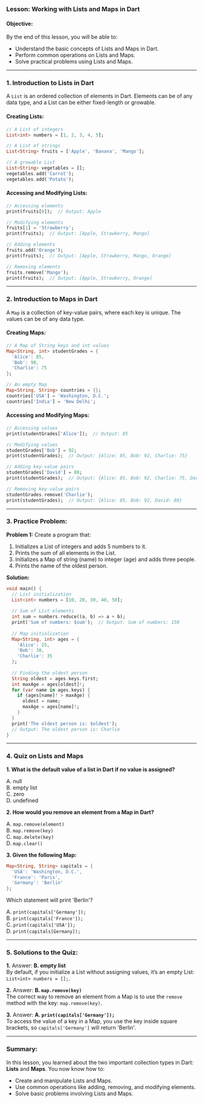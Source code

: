 

### Lesson: Working with Lists and Maps in Dart

#### Objective:
By the end of this lesson, you will be able to:
- Understand the basic concepts of Lists and Maps in Dart.
- Perform common operations on Lists and Maps.
- Solve practical problems using Lists and Maps.
  
---

### 1. **Introduction to Lists in Dart**
A `List` is an ordered collection of elements in Dart. Elements can be of any data type, and a List can be either fixed-length or growable.

#### Creating Lists:
```dart
// A List of integers
List<int> numbers = [1, 2, 3, 4, 5];

// A List of strings
List<String> fruits = ['Apple', 'Banana', 'Mango'];

// A growable List
List<String> vegetables = [];
vegetables.add('Carrot');
vegetables.add('Potato');
```

#### Accessing and Modifying Lists:
```dart
// Accessing elements
print(fruits[0]);  // Output: Apple

// Modifying elements
fruits[1] = 'Strawberry';
print(fruits);  // Output: [Apple, Strawberry, Mango]

// Adding elements
fruits.add('Orange');
print(fruits);  // Output: [Apple, Strawberry, Mango, Orange]

// Removing elements
fruits.remove('Mango');
print(fruits);  // Output: [Apple, Strawberry, Orange]
```

---

### 2. **Introduction to Maps in Dart**
A `Map` is a collection of key-value pairs, where each key is unique. The values can be of any data type.

#### Creating Maps:
```dart
// A Map of String keys and int values
Map<String, int> studentGrades = {
  'Alice': 85,
  'Bob': 90,
  'Charlie': 75
};

// An empty Map
Map<String, String> countries = {};
countries['USA'] = 'Washington, D.C.';
countries['India'] = 'New Delhi';
```

#### Accessing and Modifying Maps:
```dart
// Accessing values
print(studentGrades['Alice']);  // Output: 85

// Modifying values
studentGrades['Bob'] = 92;
print(studentGrades);  // Output: {Alice: 85, Bob: 92, Charlie: 75}

// Adding key-value pairs
studentGrades['David'] = 88;
print(studentGrades);  // Output: {Alice: 85, Bob: 92, Charlie: 75, David: 88}

// Removing key-value pairs
studentGrades.remove('Charlie');
print(studentGrades);  // Output: {Alice: 85, Bob: 92, David: 88}
```

---

### 3. **Practice Problem:**
**Problem 1:**
Create a program that:
1. Initializes a List of integers and adds 5 numbers to it.
2. Prints the sum of all elements in the List.
3. Initializes a Map of string (name) to integer (age) and adds three people.
4. Prints the name of the oldest person.

**Solution:**
```dart
void main() {
  // List initialization
  List<int> numbers = [10, 20, 30, 40, 50];
  
  // Sum of List elements
  int sum = numbers.reduce((a, b) => a + b);
  print('Sum of numbers: $sum');  // Output: Sum of numbers: 150
  
  // Map initialization
  Map<String, int> ages = {
    'Alice': 25,
    'Bob': 30,
    'Charlie': 35
  };
  
  // Finding the oldest person
  String oldest = ages.keys.first;
  int maxAge = ages[oldest]!;
  for (var name in ages.keys) {
    if (ages[name]! > maxAge) {
      oldest = name;
      maxAge = ages[name]!;
    }
  }
  print('The oldest person is: $oldest');
  // Output: The oldest person is: Charlie
}
```

---

### 4. **Quiz on Lists and Maps**

**1. What is the default value of a list in Dart if no value is assigned?**

A. null  
B. empty list  
C. zero  
D. undefined  

**2. How would you remove an element from a Map in Dart?**

A. `map.remove(element)`  
B. `map.remove(key)`  
C. `map.delete(key)`  
D. `map.clear()`  

**3. Given the following Map:**
```dart
Map<String, String> capitals = {
  'USA': 'Washington, D.C.',
  'France': 'Paris',
  'Germany': 'Berlin'
};
```
Which statement will print 'Berlin'?

A. `print(capitals['Germany']);`  
B. `print(capitals['France']);`  
C. `print(capitals['USA']);`  
D. `print(capitals[Germany]);`  

---

### 5. **Solutions to the Quiz:**

**1.** Answer: **B. empty list**  
By default, if you initialize a List without assigning values, it’s an empty List: `List<int> numbers = [];`.

**2.** Answer: **B. `map.remove(key)`**  
The correct way to remove an element from a Map is to use the `remove` method with the key: `map.remove(key)`.

**3.** Answer: **A. `print(capitals['Germany']);`**  
To access the value of a key in a Map, you use the key inside square brackets, so `capitals['Germany']` will return 'Berlin'.

---

### Summary:
In this lesson, you learned about the two important collection types in Dart: **Lists** and **Maps**. You now know how to:
- Create and manipulate Lists and Maps.
- Use common operations like adding, removing, and modifying elements.
- Solve basic problems involving Lists and Maps.
